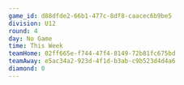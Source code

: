 ```yaml
---
game_id: d88dfde2-66b1-477c-8df8-caacec6b9be5
division: U12
round: 4
day: No Game
time: This Week
teamHome: 02ff665e-f744-47f4-8149-72b81fc675bd
teamAway: e5ac34a2-923d-4f1d-b3ab-c9b523d4d4a6
diamond: 0
---
```

